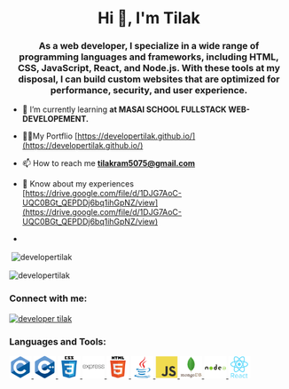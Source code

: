 <h1 align="center">Hi 👋, I'm Tilak</h1>
<h3 align="center">As a web developer, I specialize in a wide range of programming languages and frameworks, including HTML, CSS, JavaScript, React, and Node.js. With these tools at my disposal, I can build custom websites that are optimized for performance, security, and user experience.</h3>

     


- 🌱 I’m currently learning **at MASAI SCHOOL FULLSTACK WEB-DEVELOPEMENT.**

- 👨‍💻My Portflio [https://developertilak.github.io/](https://developertilak.github.io/)

- 📫 How to reach me **tilakram5075@gmail.com**

- 📄 Know about my experiences [https://drive.google.com/file/d/1DJG7AoC-UQC0BGt_QEPDDj6bq1ihGpNZ/view](https://drive.google.com/file/d/1DJG7AoC-UQC0BGt_QEPDDj6bq1ihGpNZ/view)

- <div display="flex">
        

<p>&nbsp;<img align="center"  widh="30%" src="https://github-readme-stats.vercel.app/api?username=developertilak&show_icons=true&locale=en" alt="developertilak" /></p>

<p><img align="center"  widh="30%" src="https://github-readme-streak-stats.herokuapp.com/?user=developertilak&" alt="developertilak" /></p>
     
</div>

<h3 align="left">Connect with me:</h3>
<p align="left">
<a href="[https://linkedin.com/in/developer tilak](https://www.linkedin.com/in/developer-tilak/)" target="blank"><img align="center" src="https://raw.githubusercontent.com/rahuldkjain/github-profile-readme-generator/master/src/images/icons/Social/linked-in-alt.svg" alt="developer tilak" height="30" width="40" /></a>
</p>

<h3 align="left">Languages and Tools:</h3>
<p align="left"> <a href="https://www.cprogramming.com/" target="_blank" rel="noreferrer"> <img src="https://raw.githubusercontent.com/devicons/devicon/master/icons/c/c-original.svg" alt="c" width="40" height="40"/> </a> <a href="https://www.w3schools.com/cpp/" target="_blank" rel="noreferrer"> <img src="https://raw.githubusercontent.com/devicons/devicon/master/icons/cplusplus/cplusplus-original.svg" alt="cplusplus" width="40" height="40"/> </a> <a href="https://www.w3schools.com/css/" target="_blank" rel="noreferrer"> <img src="https://raw.githubusercontent.com/devicons/devicon/master/icons/css3/css3-original-wordmark.svg" alt="css3" width="40" height="40"/> </a> <a href="https://expressjs.com" target="_blank" rel="noreferrer"> <img src="https://raw.githubusercontent.com/devicons/devicon/master/icons/express/express-original-wordmark.svg" alt="express" width="40" height="40"/> </a> <a href="https://www.w3.org/html/" target="_blank" rel="noreferrer"> <img src="https://raw.githubusercontent.com/devicons/devicon/master/icons/html5/html5-original-wordmark.svg" alt="html5" width="40" height="40"/> </a> <a href="https://www.java.com" target="_blank" rel="noreferrer"> <img src="https://raw.githubusercontent.com/devicons/devicon/master/icons/java/java-original.svg" alt="java" width="40" height="40"/> </a> <a href="https://developer.mozilla.org/en-US/docs/Web/JavaScript" target="_blank" rel="noreferrer"> <img src="https://raw.githubusercontent.com/devicons/devicon/master/icons/javascript/javascript-original.svg" alt="javascript" width="40" height="40"/> </a> <a href="https://www.mongodb.com/" target="_blank" rel="noreferrer"> <img src="https://raw.githubusercontent.com/devicons/devicon/master/icons/mongodb/mongodb-original-wordmark.svg" alt="mongodb" width="40" height="40"/> </a> <a href="https://nodejs.org" target="_blank" rel="noreferrer"> <img src="https://raw.githubusercontent.com/devicons/devicon/master/icons/nodejs/nodejs-original-wordmark.svg" alt="nodejs" width="40" height="40"/> </a> <a href="https://reactjs.org/" target="_blank" rel="noreferrer"> <img src="https://raw.githubusercontent.com/devicons/devicon/master/icons/react/react-original-wordmark.svg" alt="react" width="40" height="40"/> </a> </p>

